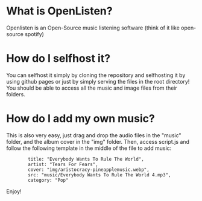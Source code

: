# What is OpenListen?

Openlisten is an Open-Source music listening software (think of it like open-source spotify)

# How do I selfhost it?

You can selfhost it simply by cloning the repository and selfhosting it by using github pages or just by simply serving the files in the root directory! You should be able to access all the music and image files from their folders. 

# How do I add my own music?

This is also very easy, just drag and drop the audio files in the "music" folder, and the album cover in the "img" folder. Then, access script.js and follow the following template in the middle of the file to add music:

            title: "Everybody Wants To Rule The World",
            artist: "Tears For Fears",
            cover: "img/aristocracy-pineapplemusic.webp",
            src: "music/Everybody Wants To Rule The World 4.mp3",
            category: "Pop"

Enjoy!
